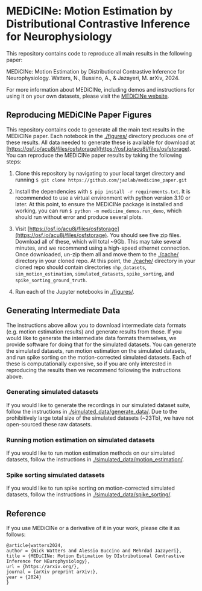 # MEDiCINe: Motion Estimation by Distributional Contrastive Inference for Neurophysiology

This repository contains code to reproduce all main results in the following
paper:

MEDiCINe: Motion Estimation by Distributional Contrastive Inference for
Neurophysiology. Watters, N., Bussino, A., & Jazayeri, M. arXiv, 2024.

For more information about MEDiCINe, including demos and instructions for using
it on your own datasets, please visit the [MEDiCINe
website](https://jazlab.github.io/medicine/).

## Reproducing MEDiCINe Paper Figures

This repository contains code to generate all the main text results in the
MEDiCINe paper. Each notebook in the [./figures/](./figures) directory produces
one of these results. All data needed to generate these is available for
download at
[https://osf.io/acu8j/files/osfstorage](https://osf.io/acu8j/files/osfstorage).
You can reproduce the MEDiCINe paper results by taking the following steps:

1. Clone this repository by navigating to your local target directory and
running `$ git clone https://github.com/jazlab/medicine_paper.git`

1. Install the dependencies with `$ pip install -r requirements.txt`. It is
   recommended to use a virtual environment with python version 3.10 or later.
   At this point, to ensure the MEDiCINe package is installed and working, you
   can run `$ python -m medicine_demos.run_demo`, which should run without error
   and produce several plots.

2. Visit
[https://osf.io/acu8j/files/osfstorage](https://osf.io/acu8j/files/osfstorage).
You should see five zip files. Download all of these, which will total ~9Gb.
This may take several minutes, and we recommend using a high-speed ethernet
connection. Once downloaded, un-zip them all and move them to the
[./cache/](./cache) directory in your cloned repo. At this point, the
[./cache/](./cache) directory in your cloned repo should contain directories
`nhp_datasets`, `sim_motion_estimation`, `simulated_datasets`, `spike_sorting`,
and `spike_sorting_ground_truth`.

1. Run each of the Jupyter notebooks in [./figures/](./figures).

## Generating Intermediate Data

The instructions above allow you to download intermediate data formats (e.g.
motion estimation results) and generate results from those. If you would like to
generate the intermediate data formats themselves, we provide software for doing
that for the simulated datasets. You can generate the simulated datasets, run
motion estimation on the simulated datasets, and run spike sorting on the
motion-corrected simulated datasets. Each of these is computationally expensive,
so if you are only interested in reproducing the results then we recommend
following the instructions above.

### Generating simulated datasets

If you would like to generate the recordings in our simulated dataset suite,
follow the instructions in
[./simulated_data/generate_data/](./simulated_data/generate_data). Due to the
prohibitively large total size of the simulated datasets (~23Tb), we have not
open-sourced these raw datasets.

### Running motion estimation on simulated datasets

If you would like to run motion estimation methods on our simulated datasets,
follow the instructions in
[./simulated_data/motion_estimation/](./simulated_data/motion_estimation).

### Spike sorting simulated datasets

If you would like to run spike sorting on motion-corrected simulated datasets,
follow the instructions in
[./simulated_data/spike_sorting/](./simulated_data/spike_sorting).

## Reference

If you use MEDiCINe or a derivative of it in your work, please cite it as
follows:

```
@article{watters2024,
author = {Nick Watters and Alessio Buccino and Mehrdad Jazayeri},
title = {MEDiCINe: Motion Estimation by DIstributional Contrastive Inference for NEurophysiology},
url = {https://arxiv.org/},
journal = {arXiv preprint arXiv:},
year = {2024}
}
```
